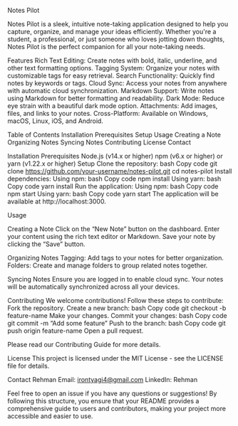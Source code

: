 Notes Pilot


Notes Pilot is a sleek, intuitive note-taking application designed to help you capture, organize, and manage your ideas efficiently. Whether you're a student, a professional, or just someone who loves jotting down thoughts, Notes Pilot is the perfect companion for all your note-taking needs.

Features
Rich Text Editing: Create notes with bold, italic, underline, and other text formatting options.
Tagging System: Organize your notes with customizable tags for easy retrieval.
Search Functionality: Quickly find notes by keywords or tags.
Cloud Sync: Access your notes from anywhere with automatic cloud synchronization.
Markdown Support: Write notes using Markdown for better formatting and readability.
Dark Mode: Reduce eye strain with a beautiful dark mode option.
Attachments: Add images, files, and links to your notes.
Cross-Platform: Available on Windows, macOS, Linux, iOS, and Android.

Table of Contents
Installation
Prerequisites
Setup
Usage
Creating a Note
Organizing Notes
Syncing Notes
Contributing
License
Contact

Installation
Prerequisites
Node.js (v14.x or higher)
npm (v6.x or higher) or yarn (v1.22.x or higher)
Setup
Clone the repository:
bash
Copy code
git clone https://github.com/your-username/notes-pilot.git
cd notes-pilot
Install dependencies:
Using npm:
bash
Copy code
npm install
Using yarn:
bash
Copy code
yarn install
Run the application:
Using npm:
bash
Copy code
npm start
Using yarn:
bash
Copy code
yarn start
The application will be available at http://localhost:3000.

Usage

Creating a Note
Click on the “New Note” button on the dashboard.
Enter your content using the rich text editor or Markdown.
Save your note by clicking the “Save” button.

Organizing Notes
Tagging: Add tags to your notes for better organization.
Folders: Create and manage folders to group related notes together.

Syncing Notes
Ensure you are logged in to enable cloud sync. Your notes will be automatically synchronized across all your devices.

Contributing
We welcome contributions! Follow these steps to contribute:
Fork the repository.
Create a new branch:
bash
Copy code
git checkout -b feature-name
Make your changes.
Commit your changes:
bash
Copy code
git commit -m “Add some feature”
Push to the branch:
bash
Copy code
git push origin feature-name
Open a pull request.

Please read our Contributing Guide for more details.

License
This project is licensed under the MIT License - see the LICENSE file for details.

Contact
Rehman
Email: irontyagi4@gmail.com
LinkedIn: Rehman

Feel free to open an issue if you have any questions or suggestions!
By following this structure, you ensure that your README provides a comprehensive guide to users and contributors, making your project more accessible and easier to use.
